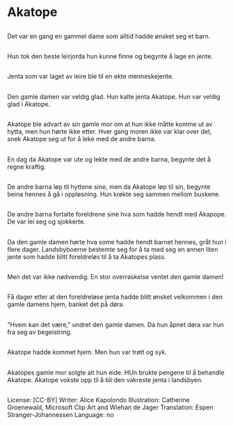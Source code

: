# Akatope

##
Det var en gang en gammel dame som alltid hadde ønsket seg et barn.

##
Hun tok den beste leirjorda hun kunne finne og begynte å lage en jente.

##
Jenta som var laget av leire ble til en ekte menneskejente.

##
Den gamle damen var veldig glad. Hun kalte jenta Akatope. Hun var veldig glad i Akatope.

##
Akatope ble advart av sin gamle mor om at hun ikke måtte komme ut av hytta, men hun hørte ikke etter. Hver gang moren ikke var klar over det, snek Akatope seg ut for å leke med de andre barna.

##
En dag da Akatope var ute og lekte med de andre barna, begynte det å regne kraftig. 

##
De andre barna løp til hyttene sine, men da Akatope løp til sin, begynte beina hennes å gå i oppløsning. Hun krøkte seg sammen mellom buskene.

##
De andre barna fortalte foreldrene sine hva som hadde hendt med Akapope. De var lei seg og sjokkerte.

##
Da den gamle damen hørte hva some hadde hendt barnet hennes, gråt hun i flere dager. Landsbyboerne bestemte seg for å ta med seg en annen liten jente som hadde blitt foreldreløs til å ta Akatopes plass.

##
Men det var ikke nødvendig. En stor overraskelse ventet den gamle damen!

##
Få dager etter at den foreldreløse jenta hadde blitt ønsket velkommen i den gamle damens hjem, banket det på døra.

##
"Hvem kan det være," undret den gamle damen. Da hun åpnet døra var hun fra seg av begeistring.

##
Akatope hadde kommet hjem. Men hun var trøtt og syk.

##
Akatopes gamle mor solgte alt hun eide. HUn brukte pengene til å behandle Akatope. Akatope vokste opp til å bli den vakreste jenta i landsbyen.

##
License: [CC-BY]
Writer: Alice Kapolondo
Illustration: Catherine Groenewald, Microsoft Clip Art and Wiehan de Jager
Translation: Espen Stranger-Johannessen
Language: no
